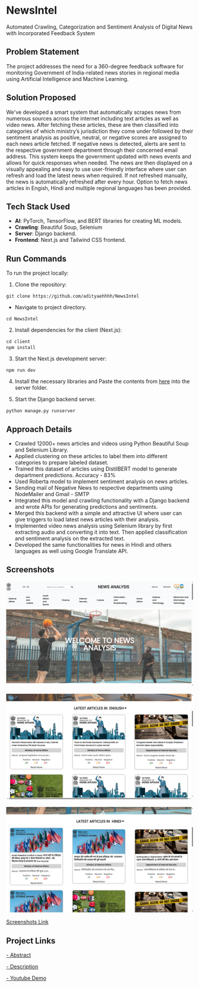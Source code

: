 # NewsIntel
Automated Crawling, Categorization and Sentiment Analysis of Digital News with Incorporated Feedback System

## Problem Statement
The project addresses the need for a 360-degree feedback software for monitoring Government of India-related news stories in regional media using Artificial Intelligence and Machine Learning.

## Solution Proposed
We've developed a smart system that automatically scrapes news from numerous sources across the internet including text articles as well as video news. After fetching these articles, these are then classified into categories of which ministry’s jurisdiction they come under followed by their sentiment analysis as positive, neutral, or negative scores are assigned to each news article fetched. If negative news is detected, alerts are sent to the respective government department through their concerned email address. This system keeps the government updated with news events and allows for quick responses when needed. The news are then displayed on a visually appealing and easy to use user-friendly interface where user can refresh and load the latest news when required. If not refreshed manually, the news is automatically refreshed after every hour. Option to fetch news articles in Engish, Hindi and multiple regional languages has been provided.


## Tech Stack Used
- **AI**: PyTorch, TensorFlow, and BERT libraries for creating ML models.
- **Crawling**: Beautiful Soup, Selenium
- **Server**: Django backend.
- **Frontend**: Next.js and Tailwind CSS frontend.

## Run Commands
To run the project locally:

1. Clone the repository:

```terminal
git clone https://github.com/adityaehhhh/NewsIntel
```
- Navigate to project directory.
```terminal
cd NewsIntel
```

2. Install dependencies for the client (Next.js):

```terminal
cd client
npm install
```


3. Start the Next.js development server:

```terminal
npm run dev
```

4. Install the necessary libraries and Paste the contents from [here](https://drive.google.com/drive/folders/1ow2Xq4amZnBRtGIQUN-cP-VXTFRaT6ox?usp=sharing) into the server folder. 

5. Start the Django backend server.

```terminal
python manage.py runserver
 ```

## Approach Details
- Crawled 12000+ news articles and videos using Python Beautiful Soup and Selenium Library.<br>
- Applied clustering on these articles to label them into different categories to prepare labeled dataset.<br>
- Trained this dataset of articles using DistilBERT model to generate department predictions. Accuracy - 83%<br>
- Used Roberta model to implement sentiment analysis on news articles.<br>
- Sending mail of Negative News to respective departments using NodeMailer and Gmail - SMTP<br>
- Integrated this model and crawling functionality with a Django backend and wrote APIs for generating predictions and sentiments.<br>
- Merged this backend with a simple and attractive UI where user can give triggers to load latest news articles with their analysis.<br>
- Implemented video news analysis using Selenium library by first extracting audio and converting it into text. Then applied classification and sentiment analysis on the extracted text. <br>
- Developed the same functionalities for news in Hindi and others languages as well using Google Translate API. <br>


## Screenshots
![Frontend](Frontend_A.png) <br>
<br>
![Frontend](Frontend_B.png) <br>
<br>
![Frontend](Frontend_C.png) <br>

[Screenshots Link](https://www.canva.com/design/DAFwxcZCMK8/pz5Z4bYMwfMgdxuzhGVv0g/edit)


## Project Links  

[- Abstract](https://docs.google.com/document/d/16uxjx-_B8r9y3Muj9UF9Te59mdxYftoAy0u3LZxXm_k/edit?usp=sharing)  

[- Description](https://docs.google.com/document/d/1WMexh_AJeoZyrdAbfSyy_lZgD4aRq_PiRC7nJ6Ir4EE/edit?usp=sharing) 

[- Youtube Demo](https://youtu.be/hzVMLVBT4Pc) 
